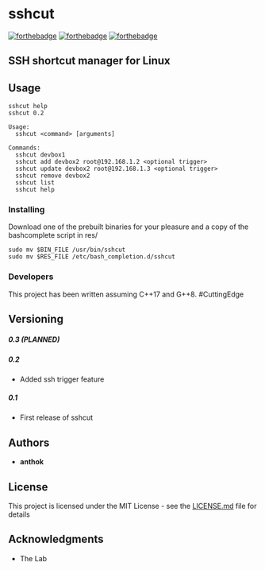 # sshcut
[![forthebadge](https://forthebadge.com/images/badges/you-didnt-ask-for-this.svg)](https://forthebadge.com) [![forthebadge](https://forthebadge.com/images/badges/made-with-c-plus-plus.svg)](https://forthebadge.com) [![forthebadge](https://forthebadge.com/images/badges/built-with-resentment.svg)](https://forthebadge.com)  
## SSH shortcut manager for Linux



## Usage

```
sshcut help 
sshcut 0.2

Usage:
  sshcut <command> [arguments]

Commands: 
  sshcut devbox1 
  sshcut add devbox2 root@192.168.1.2 <optional trigger>
  sshcut update devbox2 root@192.168.1.3 <optional trigger>
  sshcut remove devbox2 
  sshcut list 
  sshcut help
```



### Installing

Download one of the prebuilt binaries for your pleasure and a copy of the bashcomplete script in res/

```
sudo mv $BIN_FILE /usr/bin/sshcut
sudo mv $RES_FILE /etc/bash_completion.d/sshcut
```

### Developers

This project has been written assuming C++17 and G++8. #CuttingEdge

## Versioning
##### 0.3 (PLANNED)
##### 0.2  
- Added ssh trigger feature

##### 0.1
- First release of sshcut
  
## Authors

* **anthok**


## License

This project is licensed under the MIT License - see the [LICENSE.md](LICENSE.md) file for details

## Acknowledgments

* The Lab

